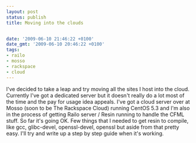 ```yaml
---
layout: post
status: publish
title: Moving into the clouds


date: '2009-06-10 21:46:22 +0100'
date_gmt: '2009-06-10 20:46:22 +0100'
tags:
- railo
- mosso
- rackspace
- cloud
---
```

I've decided to take a leap and try moving all the sites I host into the cloud. Currently I've got a dedicated server but it doesn't really do a lot most of the time and the pay for usage idea appeals. I've got a cloud server over at Mosso (soon to be The Rackspace Cloud) running CentOS 5.3 and I'm also in the process of getting Railo server / Resin running to handle the CFML stuff. So far it's going OK.
Few things that I needed to get resin to compile, like gcc, glibc-devel, openssl-devel, openssl but aside from that pretty easy. I'll try and write up a step by step guide when it's working.
